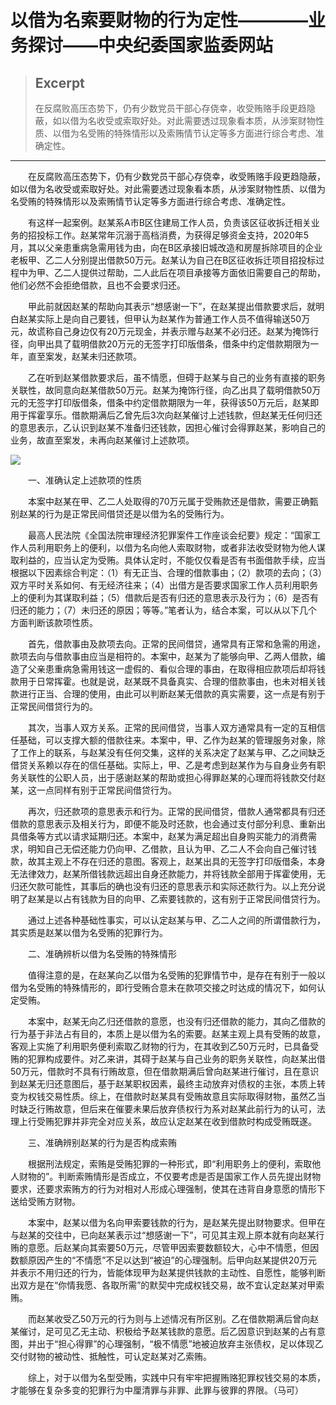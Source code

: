 
# 以借为名索要财物的行为定性————业务探讨——中央纪委国家监委网站

> ## Excerpt
> 在反腐败高压态势下，仍有少数党员干部心存侥幸，收受贿赂手段更趋隐蔽，如以借为名收受或索取好处。对此需要透过现象看本质，从涉案财物性质、以借为名受贿的特殊情形以及索贿情节认定等多方面进行综合考虑、准确定性。

---
　　在反腐败高压态势下，仍有少数党员干部心存侥幸，收受贿赂手段更趋隐蔽，如以借为名收受或索取好处。对此需要透过现象看本质，从涉案财物性质、以借为名受贿的特殊情形以及索贿情节认定等多方面进行综合考虑、准确定性。

　　有这样一起案例。赵某系A市B区住建局工作人员，负责该区征收拆迁相关业务的招投标工作。赵某常年沉溺于高档消费，为获得足够资金支持，2020年5月，其以父亲患重病急需用钱为由，向在B区承接旧城改造和房屋拆除项目的企业老板甲、乙二人分别提出借款50万元。赵某认为自己在B区征收拆迁项目招投标过程中为甲、乙二人提供过帮助，二人此后在项目承接等方面依旧需要自己的帮助，他们必然不会拒绝借款，且也不会要求归还。

　　甲此前就因赵某的帮助向其表示“想感谢一下”，在赵某提出借款要求后，就明白赵某实际上是向自己要钱，但甲认为赵某作为普通工作人员不值得输送50万元，故谎称自己身边仅有20万元现金，并表示赠与赵某不必归还。赵某为掩饰行径，向甲出具了载明借款20万元的无签字打印版借条，借条中约定借款期限为一年，直至案发，赵某未归还款项。

　　乙在听到赵某借款要求后，虽不情愿，但碍于赵某与自己的业务有直接的职务关联性，故同意向赵某借款50万元。赵某为掩饰行径，向乙出具了载明借款50万元的无签字打印版借条，借条中约定借款期限为一年，获得该50万元后，赵某即用于挥霍享乐。借款期满后乙曾先后3次向赵某催讨上述钱款，但赵某无任何归还的意思表示，乙认识到赵某不准备归还钱款，因担心催讨会得罪赵某，影响自己的业务，故直至案发，未再向赵某催讨上述款项。

![](https://www.ccdi.gov.cn/hdjln/ywtt/202407/W020240726693469195459.jpeg)

　　一、准确认定上述款项的性质

　　本案中赵某在甲、乙二人处取得的70万元属于受贿款还是借款，需要正确甄别赵某的行为是正常民间借贷还是以借为名的受贿行为。

　　最高人民法院《全国法院审理经济犯罪案件工作座谈会纪要》规定：“国家工作人员利用职务上的便利，以借为名向他人索取财物，或者非法收受财物为他人谋取利益的，应当认定为受贿。具体认定时，不能仅仅看是否有书面借款手续，应当根据以下因素综合判定：（1）有无正当、合理的借款事由；（2）款项的去向；（3）双方平时关系如何、有无经济往来；（4）出借方是否要求国家工作人员利用职务上的便利为其谋取利益；（5）借款后是否有归还的意思表示及行为；（6）是否有归还的能力；（7）未归还的原因；等等。”笔者认为，结合本案，可以从以下几个方面判断该款项性质。

　　首先，借款事由及款项去向。正常的民间借贷，通常具有正常和急需的用途，款项去向与借款事由应当是相符的。本案中，赵某为了能够向甲、乙两人借款，编造了父亲患重病急需用钱这一虚假的、看似合理的事由，在取得相应款项后却将钱款用于日常挥霍。也就是说，赵某既不具备真实、合理的借款事由，也未对相关钱款进行正当、合理的使用，由此可以判断赵某无借款的真实需要，这一点是有别于正常民间借贷行为的。

　　其次，当事人双方关系。正常的民间借贷，当事人双方通常具有一定的互相信任基础，可以支撑大额的借款往来。本案中，甲、乙作为赵某的管理服务对象，除了工作上的联系，与赵某没有任何交集，这样的关系决定了赵某与甲、乙之间缺乏借贷关系赖以存在的信任基础。实际上，甲、乙是考虑到赵某作为与自身业务有职务关联性的公职人员，出于感谢赵某的帮助或担心得罪赵某的心理而将钱款交付赵某，这一点同样有别于正常民间借贷行为。

　　再次，归还款项的意思表示和行为。正常的民间借贷，借款人通常都具有归还借款的意思表示及相关行为，即便不能及时还款，也会通过支付部分利息、重新出具借条等方式以请求延期归还。本案中，赵某为满足超出自身购买能力的消费需求，明知自己无偿还能力仍向甲、乙借款，且认为甲、乙二人不会向自己催讨钱款，故其主观上不存在归还的意图。客观上，赵某出具的无签字打印版借条，本身无法律效力，赵某所借钱款远超出自身还款能力，并将钱款全部用于挥霍使用，无归还欠款可能性，其事后的确也没有归还的意思表示和实际还款行为。以上充分说明了赵某是以占有钱款为目的向甲、乙索要钱款的，这有别于正常民间借贷行为。

　　通过上述各种基础性事实，可以认定赵某与甲、乙二人之间的所谓借款行为，其实质是赵某以借为名受贿的犯罪行为。

　　二、准确辨析以借为名受贿的特殊情形

　　值得注意的是，在赵某向乙以借为名受贿的犯罪情节中，是存在有别于一般以借为名受贿的特殊情形的，即行受贿合意未在款项交接之时达成的情况下，如何认定受贿。

　　本案中，赵某无向乙归还借款的意愿，也没有归还借款的能力，其向乙借款的行为基于非法占有目的，本质上是以借为名的索要。赵某主观上具有受贿的故意，客观上实施了利用职务便利索取乙财物的行为，在其收到乙50万元时，已具备受贿的犯罪构成要件。对乙来讲，其碍于赵某与自己业务的职务关联性，向赵某出借50万元，借款时不具有行贿故意，但在借款期满后曾向赵某进行催讨，且在意识到赵某无归还意图后，基于赵某职权因素，最终主动放弃对债权的主张，本质上转变为权钱交易性质。综上，在借款时赵某具有受贿故意且实际取得财物，虽然乙当时缺乏行贿故意，但后来在催要未果后放弃债权行为系对赵某此前行为的认可，法理上行受贿犯罪并非完全对应关系，故应认定赵某在收到借款时构成受贿既遂。

　　三、准确辨别赵某的行为是否构成索贿

　　根据刑法规定，索贿是受贿犯罪的一种形式，即“利用职务上的便利，索取他人财物的”。判断索贿情形是否成立，不仅要考虑是否是国家工作人员先提出财物要求，还要求索贿方的行为对相对人形成心理强制，使其在违背自身意愿的情形下送给受贿方财物。

　　本案中，赵某以借为名向甲索要钱款的行为，是赵某先提出财物要求。但甲在与赵某的交往中，已向赵某表示过“想感谢一下”，可见其主观上原本就有向赵某行贿的意愿。后赵某向其索要50万元，尽管甲因索要数额较大，心中不情愿，但因数额原因产生的“不情愿”不足以达到“被迫”的心理强制。后甲向赵某提供20万元并表示不用归还的行为，皆能体现甲为赵某提供钱款的主动性、自愿性，能够判断出双方是在“你情我愿、各取所需”的默契中完成权钱交易，故不宜认定赵某对甲索贿。

　　而赵某收受乙50万元的行为则与上述情况有所区别。乙在借款期满后曾向赵某催讨，足可见乙无主动、积极给予赵某钱款的意愿。后乙因意识到赵某的占有意图，并出于“担心得罪”的心理强制，“极不情愿”地被迫放弃主张债权，足以体现乙交付财物的被动性、抵触性，可认定赵某对乙索贿。

　　综上，对于以借为名型受贿，实践中只有牢牢把握贿赂犯罪权钱交易的本质，才能够在复杂多变的犯罪行为中厘清罪与非罪、此罪与彼罪的界限。（马可）
